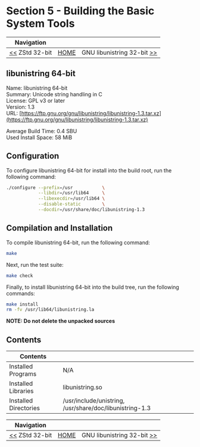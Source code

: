 # Section 5 - Building the Basic System Tools

| Navigation |||
| --- | --- | ---: |
| [<<](./ZStd32bit.md) ZStd 32-bit | [HOME](../README.md) | GNU libunistring 32-bit [>>](./libunistring32bit.md) |

## libunistring 64-bit

Name: libunistring 64-bit<br />
Summary: Unicode string handling in C<br />
License: GPL v3 or later<br />
Version: 1.3<br />
URL: [https://ftp.gnu.org/gnu/libunistring/libunistring-1.3.tar.xz](https://ftp.gnu.org/gnu/libunistring/libunistring-1.3.tar.xz)<br />

Average Build Time: 0.4 SBU<br />
Used Install Space: 58 MiB<br />

## Configuration

To configure libunistring 64-bit for install into the build root, run the following command:

```bash
./configure --prefix=/usr           \
            --libdir=/usr/lib64     \
            --libexecdir=/usr/lib64 \
            --disable-static        \
            --docdir=/usr/share/doc/libunistring-1.3
```

## Compilation and Installation

To compile libunistring 64-bit, run the following command:

```bash
make
```

Next, run the test suite:

```bash
make check
```

Finally, to install libunistring 64-bit into the build tree, run the following commands:

```bash
make install
rm -fv /usr/lib64/libunistring.la
```

**NOTE: Do not delete the unpacked sources**

## Contents

| Contents ||
| --- | --- |
| Installed Programs | N/A |
| Installed Libraries | libunistring.so |
| Installed Directories | /usr/include/unistring, /usr/share/doc/libunistring-1.3 |

| Navigation |||
| --- | --- | ---: |
| [<<](./ZStd32bit.md) ZStd 32-bit | [HOME](../README.md) | GNU libunistring 32-bit [>>](./libunistring32bit.md) |
